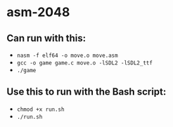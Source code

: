 # asm-2048

## Can run with this:

- `nasm -f elf64 -o move.o move.asm`
- `gcc -o game game.c move.o -lSDL2 -lSDL2_ttf`
- `./game`


## Use this to run with the Bash script:

- `chmod +x run.sh`
- `./run.sh`
